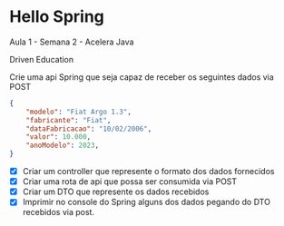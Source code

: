 # Hello Spring
Aula 1 - Semana 2 - Acelera Java

Driven Education

Crie uma api Spring que seja capaz de receber os seguintes dados via POST

```json
{
	"modelo": "Fiat Argo 1.3",
	"fabricante": "Fiat",
	"dataFabricacao": "10/02/2006",
	"valor": 10.000,
	"anoModelo": 2023,
}
```

- [x]  Criar um controller que represente o formato dos dados fornecidos
- [x]  Criar uma rota de api que possa ser consumida via POST
- [x]  Criar um DTO que represente os dados recebidos
- [x]  Imprimir no console do Spring alguns dos dados pegando do DTO recebidos via post.
